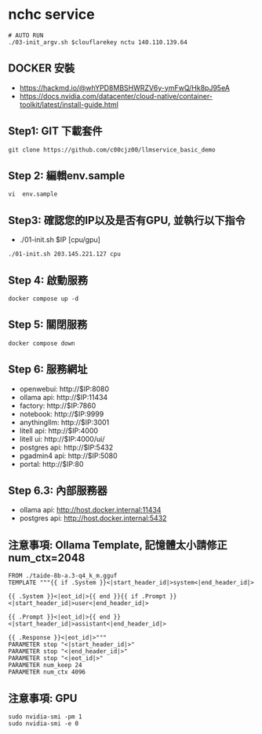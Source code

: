 # nchc service
```
# AUTO RUN
./03-init_argv.sh $clouflarekey nctu 140.110.139.64
```
## DOCKER 安裝
- https://hackmd.io/@whYPD8MBSHWRZV6y-ymFwQ/Hk8pJ95eA
- https://docs.nvidia.com/datacenter/cloud-native/container-toolkit/latest/install-guide.html


## Step1: GIT 下載套件
```
git clone https://github.com/c00cjz00/llmservice_basic_demo
```

## Step 2: 編輯env.sample
```
vi  env.sample 
```

## Step3: 確認您的IP以及是否有GPU, 並執行以下指令
- ./01-init.sh $IP [cpu/gpu]
```
./01-init.sh 203.145.221.127 cpu
``` 

## Step 4: 啟動服務
```
docker compose up -d 
```

## Step 5: 關閉服務
```
docker compose down 
```

## Step 6: 服務網址 
- openwebui: http://$IP:8080
- ollama api: http://$IP:11434
- factory: http://$IP:7860
- notebook: http://$IP:9999
- anythingllm: http://$IP:3001
- litell api: http://$IP:4000
- litell ui: http://$IP:4000/ui/
- postgres api: http://$IP:5432
- pgadmin4 api: http://$IP:5080
- portal: http://$IP:80

## Step 6.3: 內部服務器
- ollama api: http://host.docker.internal:11434
- postgres api: http://host.docker.internal:5432


## 注意事項: Ollama Template, 記憶體太小請修正 num_ctx=2048
```
FROM ./taide-8b-a.3-q4_k_m.gguf
TEMPLATE """{{ if .System }}<|start_header_id|>system<|end_header_id|>

{{ .System }}<|eot_id|>{{ end }}{{ if .Prompt }}<|start_header_id|>user<|end_header_id|>

{{ .Prompt }}<|eot_id|>{{ end }}<|start_header_id|>assistant<|end_header_id|>

{{ .Response }}<|eot_id|>"""
PARAMETER stop "<|start_header_id|>"
PARAMETER stop "<|end_header_id|>"
PARAMETER stop "<|eot_id|>"
PARAMETER num_keep 24
PARAMETER num_ctx 4096
```

## 注意事項:  GPU
```
sudo nvidia-smi -pm 1
sudo nvidia-smi -e 0
```

